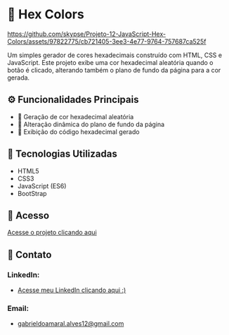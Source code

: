 # 🎨 Hex Colors
https://github.com/skypse/Projeto-12-JavaScript-Hex-Colors/assets/97822775/cb721405-3ee3-4e77-9764-757687ca525f

Um simples gerador de cores hexadecimais construído com HTML, CSS e JavaScript. Este projeto exibe uma cor hexadecimal aleatória quando o botão é clicado, alterando também o plano de fundo da página para a cor gerada.

## ⚙️ Funcionalidades Principais

- 🎨 Geração de cor hexadecimal aleatória
- 🌈 Alteração dinâmica do plano de fundo da página
- 📝 Exibição do código hexadecimal gerado

## 🚀 Tecnologias Utilizadas

- HTML5
- CSS3
- JavaScript (ES6)
- BootStrap

## 🔗 Acesso

[Acesse o projeto clicando aqui](https://skypse.github.io/Projeto-12-JavaScript-Hex-Colors/)

## 📧 Contato

### LinkedIn:
- [Acesse meu LinkedIn clicando aqui :)](https://www.linkedin.com/in/gabriel-do-amaral-alves-3a1055236/)

### Email:
- gabrieldoamaral.alves12@gmail.com
